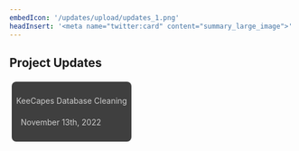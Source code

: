 ```yaml
---
embedIcon: '/updates/upload/updates_1.png'
headInsert: '<meta name="twitter:card" content="summary_large_image">'
---
```

## Project Updates
<div class="home-content-container"><a class="home-content-container" style="border-radius:8px;background: #222d;padding:8px;color:#ccc;display:inline-block;margin:4px;line-height: 24px;text-decoration: none;" href="./keecapes-database-restructuring-nov1522"><p class="dreamsdb infotitle">KeeCapes Database Cleaning</p><p class="dreamsdb infostats" style="margin-left:8px">November 13th, 2022</p></a></div>
